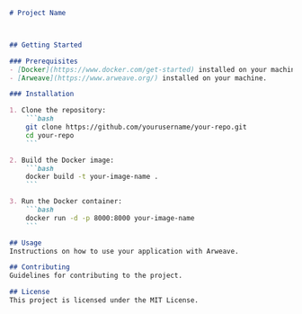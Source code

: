 ```markdown
# Project Name



## Getting Started

### Prerequisites
- [Docker](https://www.docker.com/get-started) installed on your machine.
- [Arweave](https://www.arweave.org/) installed on your machine.

### Installation

1. Clone the repository:
    ```bash
    git clone https://github.com/yourusername/your-repo.git
    cd your-repo
    ```

2. Build the Docker image:
    ```bash
    docker build -t your-image-name .
    ```

3. Run the Docker container:
    ```bash
    docker run -d -p 8000:8000 your-image-name
    ```

## Usage
Instructions on how to use your application with Arweave.

## Contributing
Guidelines for contributing to the project.

## License
This project is licensed under the MIT License.
```